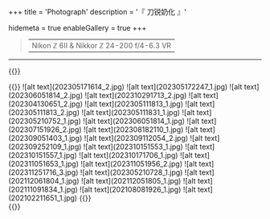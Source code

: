 +++
title = 'Photograph'
description = '『 刀锐奶化 』'

hidemeta = true
enableGallery = true
+++

> |       |
> |  :-:  |
> | Nikon ℤ 6II & Nikkor ℤ 24-200 f/4-6.3 VR |

---
{{<rawhtml>}}
<div data-nanogallery2='{"thumbnailOpenInLightox": true,
    "galleryTheme": {
        "thumbnail": {
            "borderRadius": "8px"
        }
    },
    "viewerTools": {
        "topLeft": "pageCounter, playPauseButton",
        "topRight": "downloadButton, rotateLeft, rotateRight, , closeButton"
    },
    "thumbnailLabel": {
        "display": "false",
        "position": "overImage",
        "titleFontSize": "0.8em"
    },
    "thumbnailHoverEffect2": "image_scale_1.00_1.20|label_backgroundColor_rgba(0,0,0,0.4)_rgba(0,0,0,0)",
    "eventsDebounceDelay": 10,
    "thumbnailDisplayOutsideScreen": true,
    "thumbnailL1BorderHorizontal": 0,
    "thumbnailL1BorderVertical": 0,
    "thumbnailDisplayTransition":          "scaleUp",
    "thumbnailDisplayTransitionDuration":  500,  
    "thumbnailDisplayInterval":            30,
    "galleryDisplayMode": "fullContent",
    "galleryDisplayTransition":            "none",
    "galleryDisplayTransitionDuration":    500,
    "thumbnailWidth": 300,
    "thumbnailHeight": "auto",
    "thumbnailGutterHeight": 4,
    "thumbnailGutterWidth": 4}'>
{{</rawhtml>}}
![alt text](202305171614_2.jpg)
![alt text](202305172247_1.jpg)
![alt text](202306051814_2.jpg)
![alt text](202310291713_2.jpg)
![alt text](202304130651_2.jpg)
![alt text](202305111813_1.jpg)
![alt text](202305111813_2.jpg)
![alt text](202305111831_1.jpg)
![alt text](202305210752_1.jpg)
![alt text](202306051814_1.jpg)
![alt text](202307151926_2.jpg)
![alt text](202308182110_1.jpg)
![alt text](202309051403_1.jpg)
![alt text](202309112054_2.jpg)
![alt text](202309252109_1.jpg)
![alt text](202310151553_1.jpg)
![alt text](202310151557_1.jpg)
![alt text](202310171706_1.jpg)
![alt text](202311051653_1.jpg)
![alt text](202311051956_2.jpg)
![alt text](202311251716_3.jpg)
![alt text](202305210728_1.jpg)
![alt text](202112061804_1.jpg)
![alt text](202112051805_1.jpg)
![alt text](202111091834_1.jpg)
![alt text](202108081926_1.jpg)
![alt text](202102211651_1.jpg)
{{<rawhtml>}}
</div>
{{</rawhtml>}}
